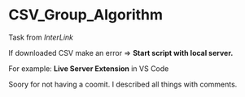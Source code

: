 # CSV_Group_Algorithm
Task from *InterLink*

If downloaded CSV make an error => **Start script with local server.**

For example: **Live Server Extension** in VS Code

Soory for not having a coomit. I described all things with comments.
